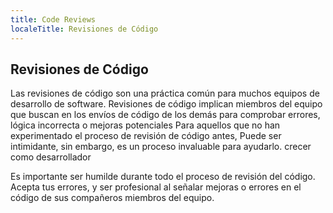 ```yaml
---
title: Code Reviews
localeTitle: Revisiones de Código
---
```

## Revisiones de Código

Las revisiones de código son una práctica común para muchos equipos de desarrollo de software. Revisiones de código implican miembros del equipo que buscan en los envíos de código de los demás para comprobar errores, lógica incorrecta o mejoras potenciales Para aquellos que no han experimentado el proceso de revisión de código antes, Puede ser intimidante, sin embargo, es un proceso invaluable para ayudarlo. crecer como desarrollador

Es importante ser humilde durante todo el proceso de revisión del código. Acepta tus errores, y ser profesional al señalar mejoras o errores en el código de sus compañeros miembros del equipo.